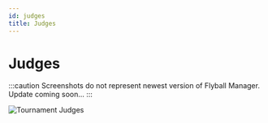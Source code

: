 ```yaml
---
id: judges
title: Judges
---
```


# Judges

:::caution
Screenshots do not represent newest version of Flyball Manager. Update coming soon...
:::

![Tournament Judges](/img/tournament-judges-main.svg)
